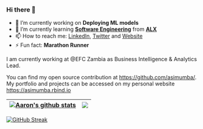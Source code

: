 ### Hi there 👋

- 🔭 I’m currently working on __Deploying ML models__
- 🌱 I’m currently learning __**[Software Engineering](https://www.alxafrica.com/programme_post/full-stack-software-engineer/)**__ from [**ALX**](https://www.alxafrica.com/)
- 📫 How to reach me: [LinkedIn](https://www.linkedin.com/in/aaronsimumba/), [Twitter](https://twitter.com/asimumba_) and [Website](https://asimumba.rbind.io)
- ⚡ Fun fact: **Marathon Runner**

I am currently working at @EFC Zambia as Business Intelligence & Analytics Lead.

You can find my open source contribution at https://github.com/asimumba/. My portfolio and projects can be accessed on my personal website https://asimumba.rbind.io


| <a href="https://github.com/anuraghazra/github-readme-stats"><img align="center" src="https://github-readme-stats.vercel.app/api?username=asimumba&show_icons=true&include_all_commits=true&theme=dracula&hide_border=true" alt="Aaron's github stats" /></a> | <a href="https://github.com/anuraghazra/github-readme-stats"><img align="center" src="https://github-readme-stats.vercel.app/api/top-langs/?username=asimumba&layout=compact&theme=dracula&hide_border=true" /></a> |
| ------------- | ------------- |

[![GitHub Streak](https://github-readme-streak-stats.herokuapp.com/?user=asimumba&theme=dracula&hide_border=true)](https://git.io/streak-stats)

